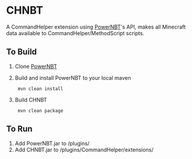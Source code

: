 # CHNBT
A CommandHelper extension using [PowerNBT](https://www.spigotmc.org/resources/powernbt.9098/)'s API, makes all Minecraft data available to CommandHelper/MethodScript scripts.

## To Build
1) Clone [PowerNBT](https://github.com/DPOH-VAR/PowerNBT.git)
2) Build and install PowerNBT to your local maven

        mvn clean install
3) Build CHNBT

        mvn clean package

## To Run
1) Add PowerNBT.jar to /plugins/
2) Add CHNBT.jar to /plugins/CommandHelper/extensions/